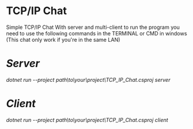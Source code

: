 # TCP/IP Chat
Simple TCP/IP Chat With server and multi-client 
to run the program you need to use the following commands in the TERMINAL or CMD in windows (This chat only work if you're in the same LAN)

# *Server*
*dotnet run --project path\to\your\project\TCP_IP_Chat.csproj server*
# *Client*
*dotnet run --project path\to\your\project\TCP_IP_Chat.csproj client*
